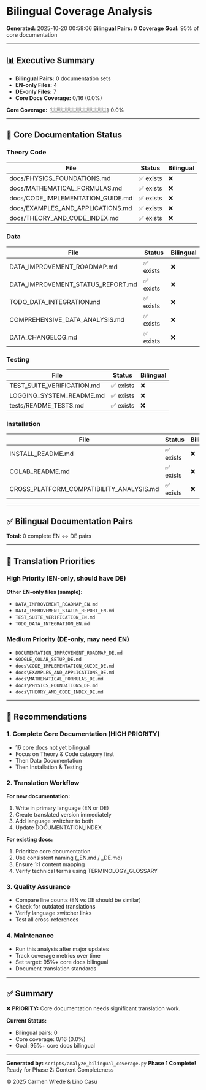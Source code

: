 # Bilingual Coverage Analysis

**Generated:** 2025-10-20 00:58:06
**Bilingual Pairs:** 0
**Coverage Goal:** 95% of core documentation

---

## 📊 Executive Summary

- **Bilingual Pairs:** 0 documentation sets
- **EN-only Files:** 4
- **DE-only Files:** 7
- **Core Docs Coverage:** 0/16 (0.0%)

**Core Coverage:** `[░░░░░░░░░░░░░░░░░░░░]` 0.0%

---

## 🎯 Core Documentation Status

### Theory Code

| File | Status | Bilingual |
|------|--------|----------|
| docs/PHYSICS_FOUNDATIONS.md | ✅ exists | ❌ |
| docs/MATHEMATICAL_FORMULAS.md | ✅ exists | ❌ |
| docs/CODE_IMPLEMENTATION_GUIDE.md | ✅ exists | ❌ |
| docs/EXAMPLES_AND_APPLICATIONS.md | ✅ exists | ❌ |
| docs/THEORY_AND_CODE_INDEX.md | ✅ exists | ❌ |

### Data

| File | Status | Bilingual |
|------|--------|----------|
| DATA_IMPROVEMENT_ROADMAP.md | ✅ exists | ❌ |
| DATA_IMPROVEMENT_STATUS_REPORT.md | ✅ exists | ❌ |
| TODO_DATA_INTEGRATION.md | ✅ exists | ❌ |
| COMPREHENSIVE_DATA_ANALYSIS.md | ✅ exists | ❌ |
| DATA_CHANGELOG.md | ✅ exists | ❌ |

### Testing

| File | Status | Bilingual |
|------|--------|----------|
| TEST_SUITE_VERIFICATION.md | ✅ exists | ❌ |
| LOGGING_SYSTEM_README.md | ✅ exists | ❌ |
| tests/README_TESTS.md | ✅ exists | ❌ |

### Installation

| File | Status | Bilingual |
|------|--------|----------|
| INSTALL_README.md | ✅ exists | ❌ |
| COLAB_README.md | ✅ exists | ❌ |
| CROSS_PLATFORM_COMPATIBILITY_ANALYSIS.md | ✅ exists | ❌ |

---

## ✅ Bilingual Documentation Pairs

**Total:** 0 complete EN ↔ DE pairs

---

## 📝 Translation Priorities

### High Priority (EN-only, should have DE)

**Other EN-only files (sample):**

- `DATA_IMPROVEMENT_ROADMAP_EN.md`
- `DATA_IMPROVEMENT_STATUS_REPORT_EN.md`
- `TEST_SUITE_VERIFICATION_EN.md`
- `TODO_DATA_INTEGRATION_EN.md`

### Medium Priority (DE-only, may need EN)

- `DOCUMENTATION_IMPROVEMENT_ROADMAP_DE.md`
- `GOOGLE_COLAB_SETUP_DE.md`
- `docs\CODE_IMPLEMENTATION_GUIDE_DE.md`
- `docs\EXAMPLES_AND_APPLICATIONS_DE.md`
- `docs\MATHEMATICAL_FORMULAS_DE.md`
- `docs\PHYSICS_FOUNDATIONS_DE.md`
- `docs\THEORY_AND_CODE_INDEX_DE.md`

---

## 🎯 Recommendations

### 1. Complete Core Documentation (HIGH PRIORITY)

- 16 core docs not yet bilingual
- Focus on Theory & Code category first
- Then Data Documentation
- Then Installation & Testing

### 2. Translation Workflow

**For new documentation:**
1. Write in primary language (EN or DE)
2. Create translated version immediately
3. Add language switcher to both
4. Update DOCUMENTATION_INDEX

**For existing docs:**
1. Prioritize core documentation
2. Use consistent naming (_EN.md / _DE.md)
3. Ensure 1:1 content mapping
4. Verify technical terms using TERMINOLOGY_GLOSSARY

### 3. Quality Assurance

- Compare line counts (EN vs DE should be similar)
- Check for outdated translations
- Verify language switcher links
- Test all cross-references

### 4. Maintenance

- Run this analysis after major updates
- Track coverage metrics over time
- Set target: 95%+ core docs bilingual
- Document translation standards

---

## ✅ Summary

❌ **PRIORITY:** Core documentation needs significant translation work.

**Current Status:**
- Bilingual pairs: 0
- Core coverage: 0/16 (0.0%)
- Goal: 95%+ core docs bilingual

---

**Generated by:** `scripts/analyze_bilingual_coverage.py`
**Phase 1 Complete!** Ready for Phase 2: Content Completeness

© 2025 Carmen Wrede & Lino Casu
